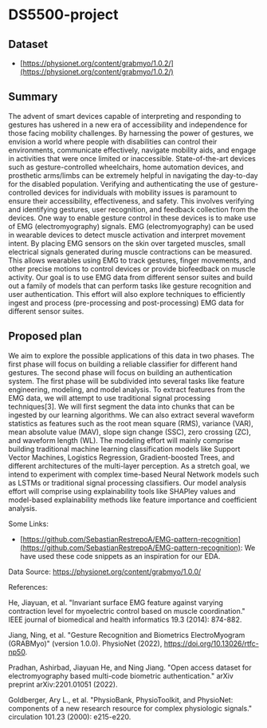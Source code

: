 # DS5500-project

## Dataset

- [https://physionet.org/content/grabmyo/1.0.2/](https://physionet.org/content/grabmyo/1.0.2/)

## Summary

The advent of smart devices capable of interpreting and responding to gestures has ushered in a
new era of accessibility and independence for those facing mobility challenges. By harnessing the
power of gestures, we envision a world where people with disabilities can control their environments,
communicate effectively, navigate mobility aids, and engage in activities that were once limited or
inaccessible. State-of-the-art devices such as gesture-controlled wheelchairs, home automation devices,
and prosthetic arms/limbs can be extremely helpful in navigating the day-to-day for the disabled
population.
Verifying and authenticating the use of gesture-controlled devices for individuals with mobility
issues is paramount to ensure their accessibility, effectiveness, and safety. This involves verifying and
identifying gestures, user recognition, and feedback collection from the devices.
One way to enable gesture control in these devices is to make use of EMG (electromyography)
signals. EMG (electromyography) can be used in wearable devices to detect muscle activation and
interpret movement intent. By placing EMG sensors on the skin over targeted muscles, small electrical
signals generated during muscle contractions can be measured. This allows wearables using EMG to
track gestures, finger movements, and other precise motions to control devices or provide biofeedback
on muscle activity.
Our goal is to use EMG data from different sensor suites and build out a family of models that can
perform tasks like gesture recognition and user authentication. This effort will also explore techniques
to efficiently ingest and process (pre-processing and post-processing) EMG data for different sensor
suites.

## Proposed plan

We aim to explore the possible applications of this data in two phases. The first phase will focus on
building a reliable classifier for different hand gestures. The second phase will focus on building an
authentication system.
The first phase will be subdivided into several tasks like feature engineering, modeling, and model
analysis. To extract features from the EMG data, we will attempt to use traditional signal processing
techniques[3]. We will first segment the data into chunks that can be ingested by our learning
algorithms. We can also extract several waveform statistics as features such as the root mean square
(RMS), variance (VAR), mean absolute value (MAV), slope sign change (SSC), zero crossing (ZC),
and waveform length (WL).
The modeling effort will mainly comprise building traditional machine learning classification models
like Support Vector Machines, Logistics Regression, Gradient-boosted Trees, and different architectures
of the multi-layer perception. As a stretch goal, we intend to experiment with complex time-based
Neural Network models such as LSTMs or traditional signal processing classifiers. Our model analysis
effort will comprise using explainability tools like SHAPley values and model-based explainability
methods like feature importance and coefficient analysis.


Some Links:
- [https://github.com/SebastianRestrepoA/EMG-pattern-recognition](https://github.com/SebastianRestrepoA/EMG-pattern-recognition): We have used these code snippets as an inspiration for our EDA.

Data Source: https://physionet.org/content/grabmyo/1.0.0/


References:

He, Jiayuan, et al. "Invariant surface EMG feature against varying contraction level for myoelectric control based on muscle coordination." IEEE journal of biomedical and health informatics 19.3 (2014): 874-882.

Jiang, Ning, et al. "Gesture Recognition and Biometrics ElectroMyogram (GRABMyo)" (version 1.0.0). PhysioNet (2022), https://doi.org/10.13026/rtfc-np50.

Pradhan, Ashirbad, Jiayuan He, and Ning Jiang. "Open access dataset for electromyography based multi-code biometric authentication." arXiv preprint arXiv:2201.01051 (2022).

Goldberger, Ary L., et al. "PhysioBank, PhysioToolkit, and PhysioNet: components of a new research resource for complex physiologic signals." circulation 101.23 (2000): e215-e220.

